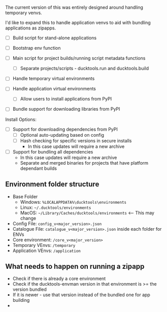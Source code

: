 The current version of this was entirely designed around handling temporary venvs. 

I'd like to expand this to handle application venvs to aid with bundling applications as zipapps.

* [ ] Build script for stand-alone applications
* [ ] Bootstrap env function
* [ ] Main script for project builds/running script metadata functions
  * [ ] Separate projects/scripts - ducktools.run and ducktools.build
* [ ] Handle temporary virtual environments
* [ ] Handle application virtual environments
  * [ ] Allow users to install applications from PyPI
* [ ] Bundle support for downloading libraries from PyPI


Install  Options:
* [ ] Support for downloading dependencies from PyPI
  * [ ] Optional auto-updating based on config 
  * [ ] Hash checking for specific versions in secure installs
    * In this case updates will require a new archive 
* [ ] Support for bundling all dependencies
  * In this case updates will require a new archive
  * Separate and merged binaries for projects that have platform dependant builds


## Environment folder structure ##

* Base Folder
  * Windows: `%LOCALAPPDATA%\ducktools\environments`
  * Linux: `~/.ducktools/environments`
  * MacOS: `~/Library/Caches/ducktools/environments` <-- This may change
* Config File: `config_v<major_version>.json`
* Catalogue File: `catalogue_v<major_version>.json` inside each folder for ENVs
* Core environment: `/core_v<major_version>`
* Temporary VEnvs: `/temporary`
* Application VEnvs: `/application`


## What needs to happen on running a zipapp ##

* Check if there is already a core environment
* Check if the ducktools-envman version in that environment is >= the version bundled
* If it is newer - use that version instead of the bundled one for app building
* 
